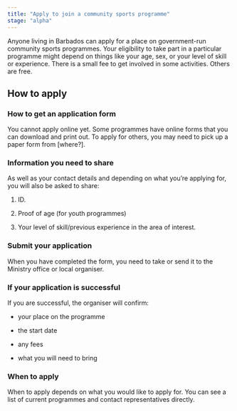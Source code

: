 ```yaml
---
title: "Apply to join a community sports programme"
stage: "alpha"
---
```



Anyone living in Barbados can apply for a place on government-run community sports programmes. Your eligibility to take part in a particular programme might depend on things like your age, sex, or your level of skill or experience. There is a small fee to get involved in some activities. Others are free.


## How to apply 

### How to get an application form

You cannot apply online yet. Some programmes have online forms that you can download and print out. To apply for others, you may need to pick up a paper form from \[where?]. 

### Information you need to share

As well as your contact details and depending on what you’re applying for, you will also be asked to share:

1. ID.

2. Proof of age (for youth programmes)

3. Your level of skill/previous experience in the area of interest.

### Submit your application

When you have completed the form, you need to take or send it to the Ministry office or local organiser.

### If your application is successful  

If you are successful, the organiser will confirm:

- your place on the programme

- the start date

- any fees 

- what you will need to bring


### When to apply

When to apply depends on what you would like to apply for. You can see a list of current programmes and contact representatives directly.
